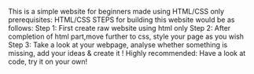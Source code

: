 This is a simple website for beginners made using HTML/CSS only
prerequisites: HTML/CSS
STEPS for building this website would be as follows:
Step 1: First create raw website using html only
Step 2: After completion of html part,move further to css,
style your page as you wish
Step 3: Take a look at your webpage, analyse whether something is missing, add your ideas & create it !
Highly recommended:
Have a look at code, try it on your own!
